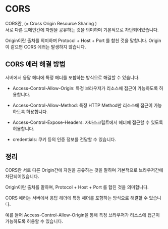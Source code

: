 # CORS

CORS란, (= Cross Origin Resource Sharing ) <br>
서로 다른 도메인간에 자원을 공유하는 것을 의미하며 기본적으로 차단되어있습니다.

Origin이란 출처를 의미하며 Protocol + Host + Port 를 합친 것을 말합니다.
Origin이 같으면 CORS 에러는 발생하지 않습니다.

## CORS 에러 해결 방법

서버에서 응답 헤더에 특정 헤더를 포함하는 방식으로 해결할 수 있습니다.

- Access-Control-Allow-Origin: 특정 브라우저가 리소스에 접근이 가능하도록 허용합니다.

- Access-Control-Allow-Method: 특정 HTTP Method만 리소스에 접근이 가능하도록 허용합니다.

- Access-Control-Expose-Headers: 자바스크립트에서 헤더에 접근할 수 있도록 허용합니다.

- credentials: 쿠키 등의 인증 정보를 전달할 수 있습니다.

## 정리

CORS란 서로 다른 Origin간에 자원을 공유하는 것을 말하며 기본적으로 브라우저간에 차단되어있습니다.

Origin이란 출처를 말하며, Protocol + Host + Port 를 합친 것을 의미합니다.

CORS 에러는 서버에서 응답 헤더에 특정 헤더를 포함하는 방식으로 해결할 수 있습니다.

예를 들어 Access-Control-Allow-Origin을 통해 특정 브라우저가 리소스에 접근이 가능하도록 허용할 수 있습니다.
